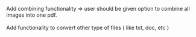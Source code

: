 Add combining functionality => user should be given option to combine all images into one pdf.<br>
<br>
Add functionality to convert other type of files ( like txt, doc, etc )<br>
